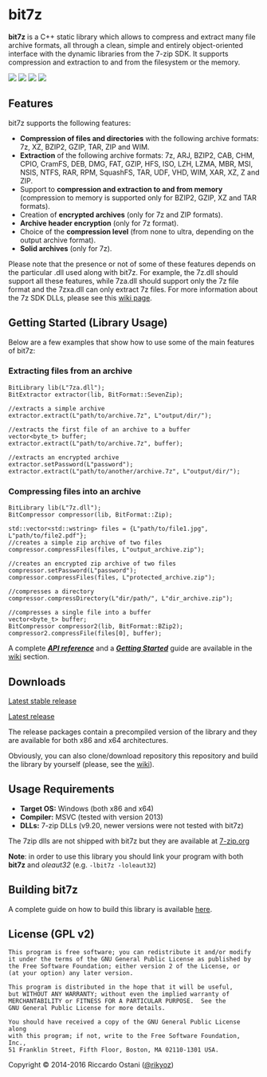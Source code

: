 bit7z
=====
**bit7z** is a C++ static library which allows to compress and extract many file archive formats,  all through a clean, simple and entirely object-oriented interface with the dynamic libraries from the 7-zip SDK. It supports compression and extraction to and from the filesystem or the memory.

[![](http://img.shields.io/badge/stable-v1.0.0-blue.svg?style=flat)](https://github.com/rikyoz/bit7z/releases/tag/v1.0.0)
![](http://img.shields.io/badge/latest-v2.0.0--beta-yellow.svg?style=flat)
![](http://img.shields.io/badge/compiler-MSVC-red.svg?style=flat)
![](http://img.shields.io/badge/license-GNU%20GPL%20v2-lightgrey.svg?style=flat)

## Features
bit7z supports the following features:

+ **Compression of files and directories** with the following archive formats: 7z, XZ, BZIP2, GZIP, TAR, ZIP and WIM.
+ **Extraction** of the following archive formats: 7z, ARJ, BZIP2, CAB, CHM, CPIO, CramFS, DEB, DMG, FAT, GZIP, HFS, ISO, LZH, LZMA, MBR, MSI, NSIS, NTFS, RAR, RPM, SquashFS, TAR, UDF, VHD, WIM, XAR, XZ, Z and ZIP.
+ Support to **compression and extraction to and from memory** (compression to memory is supported only for BZIP2, GZIP, XZ and TAR formats).
+ Creation of **encrypted archives** (only for 7z and ZIP formats).
+ **Archive header encryption** (only for 7z format).
+ Choice of the **compression level** (from none to ultra, depending on the output archive format).
+ **Solid archives** (only for 7z).

Please note that the presence or not of some of these features depends on the particular .dll used along with bit7z. For example, the 7z.dll should support all these features, while 7za.dll should support only the 7z file format and the 7zxa.dll can only extract 7z files. For more information about the 7z SDK DLLs, please see this [wiki page](https://github.com/rikyoz/bit7z/wiki/7z-DLLs).

## Getting Started (Library Usage)

Below are a few examples that show how to use some of the main features of bit7z:

### Extracting files from an archive

~~~~~~~~~~~~~{.cpp}
BitLibrary lib(L"7za.dll");
BitExtractor extractor(lib, BitFormat::SevenZip);
	
//extracts a simple archive
extractor.extract(L"path/to/archive.7z", L"output/dir/");

//extracts the first file of an archive to a buffer
vector<byte_t> buffer;
extractor.extract(L"path/to/archive.7z", buffer);

//extracts an encrypted archive
extractor.setPassword(L"password");
extractor.extract(L"path/to/another/archive.7z", L"output/dir/");
~~~~~~~~~~~~~

### Compressing files into an archive

~~~~~~~~~~~~~{.cpp}
BitLibrary lib(L"7z.dll");
BitCompressor compressor(lib, BitFormat::Zip);

std::vector<std::wstring> files = {L"path/to/file1.jpg", L"path/to/file2.pdf"};
//creates a simple zip archive of two files
compressor.compressFiles(files, L"output_archive.zip");

//creates an encrypted zip archive of two files
compressor.setPassword(L"password");
compressor.compressFiles(files, L"protected_archive.zip");

//compresses a directory
compressor.compressDirectory(L"dir/path/", L"dir_archive.zip");

//compresses a single file into a buffer
vector<byte_t> buffer;
BitCompressor compressor2(lib, BitFormat::BZip2);
compressor2.compressFile(files[0], buffer);
~~~~~~~~~~~~~

A complete ***[API reference](https://github.com/rikyoz/bit7z/wiki/API-Reference)*** and a ***[Getting Started](https://github.com/rikyoz/bit7z/wiki/Getting-Started)*** guide are available in the [wiki](https://github.com/rikyoz/bit7z/wiki/) section.

## Downloads

[Latest stable release](https://github.com/rikyoz/bit7z/releases/tag/v1.0.0)

[Latest release](https://github.com/rikyoz/bit7z/releases/latest)

The release packages contain a precompiled version of the library and they are available for both x86 and x64 architectures.

Obviously, you can also clone/download repository this repository and build the library by yourself (please, see the [wiki](https://github.com/rikyoz/bit7z/wiki/Building-bit7z)).

## Usage Requirements
+ **Target OS:** Windows (both x86 and x64)
+ **Compiler:** MSVC (tested with version 2013)
+ **DLLs:** 7-zip DLLs (v9.20, newer versions were not tested with bit7z)

The 7zip dlls are not shipped with bit7z but they are available at [7-zip.org](http://www.7-zip.org/)

**Note**: in order to use this library you should link your program with both **bit7z** and *oleaut32* (e.g. `-lbit7z -loleaut32`)

## Building bit7z

A complete guide on how to build this library is available [here](https://github.com/rikyoz/bit7z/wiki/Building-bit7z).

## License (GPL v2)
    This program is free software; you can redistribute it and/or modify
    it under the terms of the GNU General Public License as published by
    the Free Software Foundation; either version 2 of the License, or
    (at your option) any later version.

    This program is distributed in the hope that it will be useful,
    but WITHOUT ANY WARRANTY; without even the implied warranty of
    MERCHANTABILITY or FITNESS FOR A PARTICULAR PURPOSE.  See the
    GNU General Public License for more details.

    You should have received a copy of the GNU General Public License along
    with this program; if not, write to the Free Software Foundation, Inc.,
    51 Franklin Street, Fifth Floor, Boston, MA 02110-1301 USA.

Copyright &copy; 2014-2016 Riccardo Ostani ([@rikyoz](https://github.com/rikyoz))